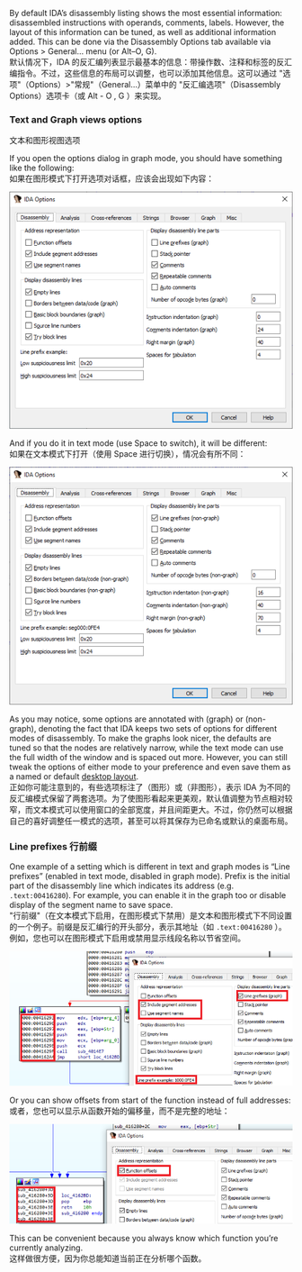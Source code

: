 By default IDA’s disassembly listing shows the most essential information: disassembled instructions with operands, comments, labels. However, the layout of this information can be tuned, as well as additional information added. This can be done via the Disassembly Options tab available via Options > General… menu (or Alt–O, G).  
默认情况下，IDA 的反汇编列表显示最基本的信息：带操作数、注释和标签的反汇编指令。不过，这些信息的布局可以调整，也可以添加其他信息。这可以通过 "选项"（Options）>"常规"（General...）菜单中的 "反汇编选项"（Disassembly Options）选项卡（或 Alt - O , G ）来实现。

### Text and Graph views options  
文本和图形视图选项

If you open the options dialog in graph mode, you should have something like the following:  
如果在图形模式下打开选项对话框，应该会出现如下内容：

![](assets/2021/02/disopt_graph.png)

And if you do it in text mode (use Space to switch), it will be different:  
如果在文本模式下打开（使用 Space 进行切换），情况会有所不同：

![](assets/2021/02/disopt_text.png)

As you may notice, some options are annotated with (graph) or (non-graph), denoting the fact that IDA keeps two sets of options for different modes of disassembly. To make the graphs look nicer, the defaults are tuned so that the nodes are relatively narrow, while the text mode can use the full width of the window and is spaced out more. However, you can still tweak the options of either mode to your preference and even save them as a named or default [desktop layout](https://www.hex-rays.com/blog/igors-tip-of-the-week-22-ida-desktop-layouts/).  
正如你可能注意到的，有些选项标注了（图形）或（非图形），表示 IDA 为不同的反汇编模式保留了两套选项。为了使图形看起来更美观，默认值调整为节点相对较窄，而文本模式可以使用窗口的全部宽度，并且间距更大。不过，你仍然可以根据自己的喜好调整任一模式的选项，甚至可以将其保存为已命名或默认的桌面布局。

### Line prefixes 行前缀

One example of a setting which is different in text and graph modes is “Line prefixes” (enabled in text mode, disabled in graph mode). Prefix is the initial part of the disassembly line which indicates its address (e.g. `.text:00416280`). For example, you can enable it in the graph too or disable display of the segment name to save space.  
"行前缀"（在文本模式下启用，在图形模式下禁用）是文本和图形模式下不同设置的一个例子。前缀是反汇编行的开头部分，表示其地址（如 `.text:00416280` ）。例如，您也可以在图形模式下启用或禁用显示线段名称以节省空间。

![](assets/2021/02/disopt_prefix-e1612533308331.png)

Or you can show offsets from start of the function instead of full addresses:  
或者，您也可以显示从函数开始的偏移量，而不是完整的地址：

![](assets/2021/02/disopt_funcoff.png)

This can be convenient because you always know which function you’re currently analyzing.  
这样做很方便，因为你总能知道当前正在分析哪个函数。